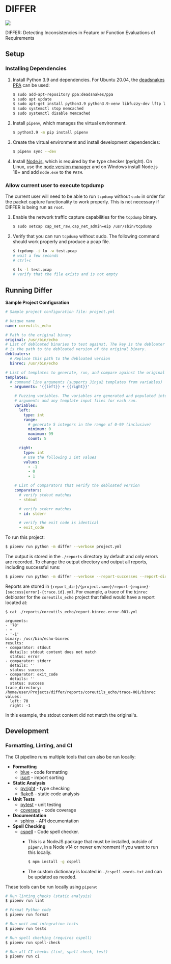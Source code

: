 # DIFFER

![](https://github.com/trailofbits/differ/actions/workflows/ci.yml/badge.svg)

DIFFER: Detecting Inconsistencies in Feature or Function Evaluations of Requirements

## Setup

### Installing Dependencies

1. Install Python 3.9 and dependencies. For Ubuntu 20.04, the [deadsnakes PPA](https://launchpad.net/~deadsnakes/+archive/ubuntu/ppa) can be used:
   ```bash
   $ sudo add-apt-repository ppa:deadsnakes/ppa
   $ sudo apt update
   $ sudo apt-get install python3.9 python3.9-venv libfuzzy-dev lftp lighttpd memcached tcpdump binutils
   $ sudo systemctl stop memcached
   $ sudo systemctl disable memcached
   ```
2. Install `pipenv`, which manages the virtual environment.
   ```bash
   $ python3.9 -m pip install pipenv
   ```
3. Create the virtual environment and install development dependencies:
   ```bash
   $ pipenv sync --dev
   ```
4. Install [Node.js](https://nodejs.org/en/), which is required by the type checker (pyright). On Linux, use the [node version manager](https://github.com/nvm-sh/nvm) and on Windows install Node.js 18+ and add `node.exe` to the `PATH`.

### Allow current user to execute tcpdump

The current user will need to be able to run `tcpdump` without `sudo` in order for the packet capture functionality to work properly. This is not necessary if DIFFER is being run as `root`.

1. Enable the network traffic capture capabilities for the `tcpdump` binary.
   ```bash
   $ sudo setcap cap_net_raw,cap_net_admin=eip /usr/sbin/tcpdump
   ```

2. Verify that you can run `tcpdump` without sudo. The following command should work properly and produce a pcap file.
   ```bash
   $ tcpdump -i lo -w test.pcap
   # wait a few seconds
   # ctrl+c

   $ ls -l test.pcap
   # verify that the file exists and is not empty
   ```

## Running Differ

**Sample Project Configuration**

```yaml
# Sample project configuration file: project.yml

# Unique name
name: coreutils_echo

# Path to the original binary
original: /usr/bin/echo
# List of debloated binaries to test against. The key is the debloater name and the value
# is the path to the debloated version of the original binary.
debloaters:
  # Replace this path to the debloated version
  binrec: /usr/bin/echo

# List of templates to generate, run, and compare against the original binary
templates:
  # command line arguments (supports Jinja2 templates from variables)
  - arguments: '{{left}} + {{right}}'

    # Fuzzing variables. The variables are generated and populated into the command line
    # arguments and any template input files for each run.
    variables:
      left:
        type: int
        range:
          # generate 5 integers in the range of 0-99 (inclusive)
          minimum: 0
          maximum: 99
          count: 5

      right:
        type: int
        # Use the following 3 int values
        values:
          - -1
          - 0
          - 1

    # List of comparators that verify the debloated version
    comparators:
      # verify stdout matches
      - stdout

      # verify stderr matches
      - id: stderr

      # verify the exit code is identical
      - exit_code
```

To run this project:

```bash
$ pipenv run python -m differ --verbose project.yml
```

The output is stored in the `./reports` directory by default and only errors are recorded. To change the output directory and output all reports, including successful runs:

```bash
$ pipenv run python -m differ --verbose --report-successes --report-dir ./output project.yml
```

Reports are stored in `{report_dir}/{project.name}/report-{engine}-[success|error]-{trace.id}.yml`. For example, a trace of the `binrec` debloater for the `coreutils_echo` project that failed would have a report located at:

```
$ cat ./reports/coreutils_echo/report-binrec-error-001.yml

arguments:
- '70'
- +
- '-1'
binary: /usr/bin/echo-binrec
results:
- comparator: stdout
  details: stdout content does not match
  status: error
- comparator: stderr
  details: ''
  status: success
- comparator: exit_code
  details: ''
  status: success
trace_directory: /home/user/Projects/differ/reports/coreutils_echo/trace-001/binrec
values:
  left: 70
  right: -1
```

In this example, the stdout content did not match the original's.

## Development

### Formatting, Linting, and CI

The CI pipeline runs multiple tools that can also be run locally:

- **Formatting**
  - [blue](https://github.com/grantjenks/blue) - code formatting
  - [isort](https://github.com/PyCQA/isort) - import sorting
- **Static Analysis**
  - [pyright](https://github.com/microsoft/pyright) - type checking
  - [flake8](https://github.com/PyCQA/flake8) - static code analysis
- **Unit Tests**
  - [pytest](https://docs.pytest.org) - unit testing
  - [coverage](https://coverage.readthedocs.io) - code coverage
- **Documentation**
  - [sphinx](https://www.sphinx-doc.org/en/master/) - API documentation
- **Spell Checking**
  - [cspell](https://cspell.org/) - Code spell checker.
    - This is a NodeJS package that must be installed, outside of `pipenv`, in a Node v14 or newer environment if you want to run this locally.
      ```bash
      $ npm install -g cspell
      ```

    - The custom dictionary is located in `./cspell-words.txt` and can be updated as needed.

These tools can be run locally using `pipenv`:

```bash
# Run linting checks (static analysis)
$ pipenv run lint

# Format Python code
$ pipenv run format

# Run unit and integration tests
$ pipenv run tests

# Run spell checking (requires cspell)
$ pipenv run spell-check

# Run all CI checks (lint, spell check, test)
$ pipenv run ci
```

<!--
spell-checker:ignore binrec coreutils pipenv deadsnakes pyright venv isort pytest libfuzzy lftp lighttpd chgrp setcap usermod
-->
